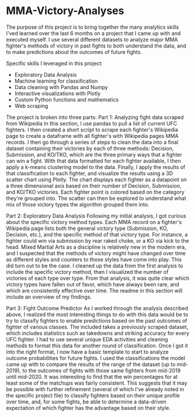 # MMA-Victory-Analyses

The purpose of this project is to bring together the many analytics skills I'ved learned over the last 6 months on a project that I came up with and executed myself. I use several different datasets to analyze major MMA fighter's methods of victory in past fights to both understand the data, and to make predictions about the outcomes of future fights.

Specific skills I leveraged in this project:
 - Exploratory Data Analysis
 - Machine learning for classification
 - Data cleaning with Pandas and Numpy
 - Interactive visualizations with Plotly
 - Custom Python functions and mathematics
 - Web scraping
 
The project is broken into three parts:
  Part 1: Analyzing fight data scraped from Wikipedia
      In this section, I use pandas to pull a list of current UFC fighters. I then created a short script to scrape 
      each fighter's Wikipedia page to create a dataframe with all fighter's with Wikipedia pages MMA records. I then
      go through a series of steps to clean the data into a final dataset containing their victories by each of three methods:
      Decision, Submission, and KO/TKO, which are the three primary ways that a fighter can win a fight. With that data 
      formatted for each fighter available, I then apply a k-means clustering model to the data. Finally, I apply the results
      of that classification to each fighter, and visualize the results using a 3D scatter chart using Plotly. The chart 
      displays each fighter as a datapoint on a three dimensional axis based on their number of Decision, Submission, and 
      KO/TKO victories. Each fighter point is colored based on the category they're grouped into. The scatter can then be 
      explored to understand what mix of those victory types the algorithm grouped them into.
      
   Part 2: Exploratory Data Analysis
      Following my initial analysis, I got curious about the specific victory method types. Each MMA record on a fighter's
      Wikipedia page lists both the general victory type (Submission, KO, Decision, etc.), and the specific method of that
      victory type. For instance, a fighter could win via submission by rear raked choke, or a KO via kick to the head. Mixed
      Martial Arts as a discipline is relatively new in the modern era, and I suspected that the methods of victory might have
      changed over time as different styles and counters to those styles have come into play. This did turn out to be the
      case. I cleaned up the data from the first analysis to include the specific victory method, then I visualized the number
      of victories of each type over type. From that analysis, it was quite clear which victory types have fallen out of 
      favor, which have always been rare, and which are consistently effective over time. The readme in this section will
      include an overview of my findings.
      
   Part 3: Fight Outcome Predictor
       As I worked through the analysis described above, I realized the most interesting things to do with this data would be
       to try to classify fighters to enable predictions based on the past outcomes of fighter of various classes. The 
       included takes a previously scraped dataset, which includes statistics such as takedowns and striking accuracy
       for every UFC fighter. I had to use several unique EDA activities and cleaning methods to format this data for another
       round of classification. Once I got it into the right format, I now have a basic template to start to analyze outcome
       probabilities for future fights. I used the classifications the model came up with to compare the results of the range
       of the dataset (up to mid-2019), to the outcomes of fights with those same fighters from mid-2019 until mid-2020. 
       It was interesting to find that the win percentages for at least some of the matchups was fairly consistent. This
       suggests that it may be possible with further refinement (several of which I've already noted in the specific project
       file) to classify fighters based on their unique profile over time, and, for some fights, be able to determine
       a data-driven expectation of which fighter has the advantage based on their style.
      

